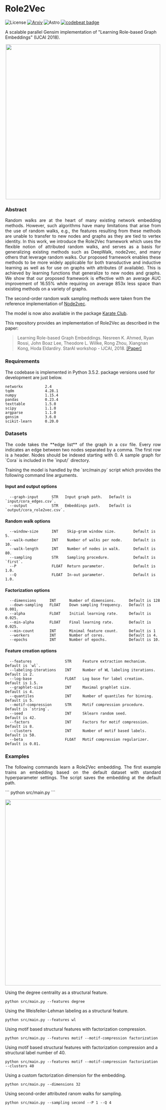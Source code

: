 Role2Vec
============================================
![License](https://img.shields.io/github/license/benedekrozemberczki/role2vec.svg?color=blue&style=plastic) [![Arxiv](https://img.shields.io/badge/ArXiv-1802.02896-orange.svg?color=blue&style=plastic)](https://arxiv.org/abs/1802.02896) ![Astro](https://img.shields.io/endpoint.svg?url=https%3A%2F%2Fastronomer.ullaakut.eu%2Fshields%3Fowner%3Dbenedekrozemberczki%26name%3Drole2vec) [![codebeat badge](https://codebeat.co/badges/13fe1050-b943-4095-b753-2896abc70f58)](https://codebeat.co/projects/github-com-benedekrozemberczki-role2vec-master)

A scalable parallel Gensim implementation of "Learning Role-based Graph Embeddings" (IJCAI 2018).
<p align="center">
  <img width="500" src="orbit.png">
</p>

### Abstract

<p align="justify">
Random walks are at the heart of many existing network embedding methods. However, such algorithms have many limitations that arise from the use of random walks, e.g., the features resulting from these methods are unable to transfer to new nodes and graphs as they are tied to vertex identity. In this work, we introduce the Role2Vec framework which uses the flexible notion of attributed random walks, and serves as a basis for generalizing existing methods such as DeepWalk, node2vec, and many others that leverage random walks. Our proposed framework enables these methods to be more widely applicable for both transductive and inductive learning as well as for use on graphs with attributes (if available). This is achieved by learning functions that generalize to new nodes and graphs. We show that our proposed framework is effective with an average AUC improvement of 16.55% while requiring on average 853x less space than existing methods on a variety of graphs.

The second-order random walk sampling methods were taken from the reference implementation of [Node2vec](https://github.com/aditya-grover/node2vec). </p>

The model is now also available in the package [Karate Club](https://github.com/benedekrozemberczki/karateclub).

This repository provides an implementation of Role2Vec as described in the paper:

> Learning Role-based Graph Embeddings.
> Nesreen K. Ahmed, Ryan Rossi, John Boaz Lee, Theodore L. Willke, Rong Zhou, Xiangnan Kong, Hoda Eldardiry.
> StarAI workshop - IJCAI, 2018.
> [[Paper]](https://arxiv.org/abs/1802.02896)

### Requirements

The codebase is implemented in Python 3.5.2. package versions used for development are just below.
```
networkx          2.4
tqdm              4.28.1
numpy             1.15.4
pandas            0.23.4
texttable         1.5.0
scipy             1.1.0
argparse          1.1.0
gensim            3.6.0
scikit-learn      0.20.0
```
### Datasets
<p align="justify">
The code takes the **edge list** of the graph in a csv file. Every row indicates an edge between two nodes separated by a comma. The first row is a header. Nodes should be indexed starting with 0. A sample graph for `Cora` is included in the  `input/` directory. </p>
<p align="justify">
Training the model is handled by the `src/main.py` script which provides the following command line arguments.</p>

#### Input and output options
```
  --graph-input      STR   Input graph path.   Default is `input/cora_edges.csv`.
  --output           STR   Embeddings path.    Default is `output/cora_role2vec.csv`.
```
#### Random walk options
```
  --window-size      INT    Skip-gram window size.        Default is 5.
  --walk-number      INT    Number of walks per node.     Default is 10.
  --walk-length      INT    Number of nodes in walk.      Default is 80.
  --sampling         STR    Sampling procedure.           Default is `first`.
  --P                FLOAT  Return parameter.             Default is 1.0.
  --Q                FLOAT  In-out parameter.             Default is 1.0.
```
#### Factorization options
```
  --dimensions      INT      Number of dimensions.      Default is 128
  --down-sampling   FLOAT    Down sampling frequency.   Default is 0.001.
  --alpha           FLOAT    Initial learning rate.     Default is 0.025.
  --min-alpha       FLOAT    Final learning rate.       Default is 0.025.
  --min-count       INT      Minimal feature count.     Default is 1
  --workers         INT      Number of cores.           Default is 4.
  --epochs          INT      Number of epochs.          Default is 10.
```

#### Feature creation options

```
  --features               STR     Feature extraction mechanism.         Default is `wl`.
  --labeling-iterations    INT     Number of WL labeling iterations.     Default is 2.
  --log-base               FLOAT   Log base for label creation.          Default is 1.5.
  --graphlet-size          INT     Maximal graphlet size.                Default is 4.
  --quantiles              INT     Number of quantiles for binning.      Default is 5.
  --motif-compression      STR     Motif compression procedure.          Default is `string`.
  --seed                   INT     Sklearn random seed.                  Default is 42.
  --factors                INT     Factors for motif compression.        Default is 8.
  --clusters               INT     Number of motif based labels.         Default is 50.
  --beta                   FLOAT   Motif compression regularizer.        Default is 0.01.
```

### Examples
<p align="justify">
The following commands learn a Role2Vec embedding. The first example trains an embedding based on the default dataset with standard hyperparameter settings.  The script saves the embedding at the default path.</p>
```
python src/main.py
```
<p align="center">
<img width="600", style="float: center;" src="role2vec_run.jpg">
</p>

Using the degree centrality as a structural feature.
```
python src/main.py --features degree
```
Using the Weisfeiler-Lehman labeling as a structural feature.
```
python src/main.py --features wl
```
Using motif based structural features with factorization compression.
```
python src/main.py --features motif --motif-compression factorization
```
Using motif based structural features with factorization compression and a structural label number of 40.
```
python src/main.py --features motif --motif-compression factorization --clusters 40
```
Using a custom factorization dimension for the embedding.
```
python src/main.py --dimensions 32
```
Using second-order attributed ranom walks for sampling.
```
python src/main.py --sampling second --P 1 --Q 4
```
